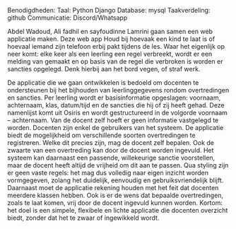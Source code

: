 Benodigdheden:
Taal: Python Django
Database: mysql
Taakverdeling: github
Communicatie: Discord/Whatsapp

Abdel Wadoud, Ali fadhil en sayfoudinne Lamrini gaan samen een web applicatie maken. Deze web app Houd bij hoevaak een kind te laat is of hoevaal iemand zijn telefoon erbij pakt tijdens de les. Waar het eigenlijk op neer komt: elke keer als een leerling een regel verbreekt, wordt er een melding van gemaakt en op basis van de regel die verbroken is worden er sancties opgelegd. Denk hierbij aan het bord vegen, of straf werk.


De applicatie die we gaan ontwikkelen is bedoeld om docenten te ondersteunen bij het bijhouden van leerlinggegevens rondom overtredingen en sancties.
Per leerling wordt er basisinformatie opgeslagen: voornaam, achternaam, klas, datum/tijd en de sancties die hij of zij heeft gehad. Deze namenlijst komt uit Osiris en wordt gestructureerd in de volgorde voornaam – achternaam.
Van de docent zelf hoeft er geen informatie vastgelegd te worden. Docenten zijn enkel de gebruikers van het systeem.
De applicatie biedt de mogelijkheid om verschillende soorten overtredingen te registreren. Welke dit precies zijn, mag de docent zelf bepalen. Ook de zwaarte van een overtreding kan door de docent worden ingevuld. Het systeem kan daarnaast een passende, willekeurige sanctie voorstellen, maar de docent heeft altijd de vrijheid om dit aan te passen.
Qua styling zijn er geen vaste regels: het mag dus volledig naar eigen inzicht worden vormgegeven, zolang het duidelijk, eenvoudig en gebruiksvriendelijk blijft.
Daarnaast moet de applicatie rekening houden met het feit dat docenten meerdere klassen hebben. Ook is er de wens dat bepaalde overtredingen, zoals te laat komen, vrij door de docent ingevuld kunnen worden.
Kortom: het doel is een simpele, flexibele en lichte applicatie die docenten overzicht biedt, zonder dat het te zwaar of ingewikkeld wordt.

